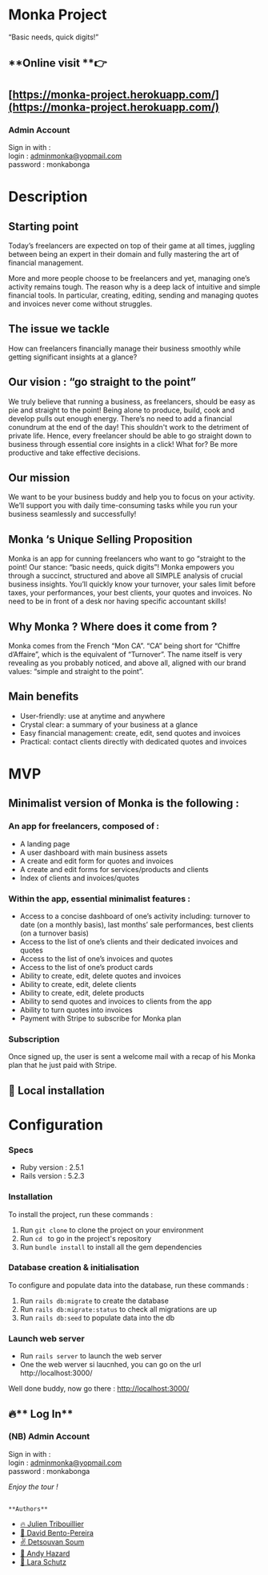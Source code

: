 
# **Monka Project**

“Basic needs, quick digits!”

## **Online visit **👉

## **[https://monka-project.herokuapp.com/](https://monka-project.herokuapp.com/)**

### **Admin Account**

Sign in with :  \
login : adminmonka@yopmail.com  \
password : monkabonga

# **Description**

## **Starting point**

Today’s freelancers are expected on top of their game at all times, juggling between being an expert in their domain and fully mastering the art of financial management.

More and more people choose to be freelancers and yet, managing one’s activity remains tough. The reason why is a deep lack of intuitive and simple financial tools. In particular, creating, editing, sending and managing quotes and invoices never come without struggles.

## **The issue we tackle**

 How can freelancers financially manage their business smoothly while getting significant insights at a glance?

## **Our vision : “go straight to the point”**

We truly believe that running a business, as freelancers, should be easy as pie and straight to the point! Being alone to produce, build, cook and develop pulls out enough energy. There’s no need to add a financial conundrum at the end of the day! This shouldn't work to the detriment of private life. Hence, every freelancer should be able to go straight down to business through essential core insights in a click! What for? Be more productive and take effective decisions.

## **Our mission**

We want to  be your business buddy and help you to focus on your activity. We’ll support you with daily time-consuming tasks while you run your business seamlessly and successfully!

## **Monka ‘s Unique Selling Proposition**

Monka is an app for cunning freelancers who want to go “straight to the point! Our stance: “basic needs, quick digits”! Monka empowers you through a succinct, structured and above all SIMPLE analysis of crucial business insights. You’ll quickly know your turnover, your sales limit before taxes, your performances, your best clients, your quotes and invoices. No need to be in front of a desk nor having specific accountant skills!

## **Why Monka ? Where does it come from ?**
Monka comes from the French “Mon CA”. “CA” being short for “Chiffre d’Affaire”, which is the equivalent of “Turnover”. The name itself is very revealing as you probably noticed, and above all, aligned with our brand values: “simple and straight to the point”.

## **Main benefits**

*   User-friendly: use at anytime and anywhere
*   Crystal clear: a summary of your business at a glance
*   Easy financial management: create, edit, send quotes and invoices
*   Practical: contact clients directly with dedicated quotes and invoices

# **MVP**

## **Minimalist version of Monka is the following :**

### **An app for freelancers, composed of :**

*   A landing page
*   A user dashboard with main business assets
*   A create and edit form for quotes and invoices
*   A create and edit forms for services/products and clients
*   Index of clients and invoices/quotes

### **Within the app, essential minimalist features :**

*   Access to a concise dashboard of one’s activity including: turnover to date (on a monthly basis), last months’ sale performances, best clients (on a turnover basis)
*   Access to the list of one’s clients and their dedicated invoices and quotes
*   Access to the list of one’s invoices and quotes
*   Access to the list of one’s product cards
*   Ability to create, edit, delete quotes and invoices
*   Ability to create, edit, delete clients
*   Ability to create, edit, delete products
*   Ability to send quotes and invoices to clients from the app
*   Ability to turn quotes into invoices
*   Payment with Stripe to subscribe for Monka plan

### **Subscription**

 Once signed up, the user is sent a welcome mail with a recap of his Monka plan that he just paid with Stripe.

##  🔧 Local installation

# **Configuration**

### Specs
 * Ruby version : 2.5.1
 * Rails version : 5.2.3
 
 ### Installation
 To install the project, run these commands :
 1. Run `git clone` to clone the project on your environment
 2. Run `cd ` to go in the project's repository
 3. Run `bundle install` to install all the gem dependencies
 
 ### Database creation & initialisation
 To configure and populate data into the database, run these commands :
 1. Run `rails db:migrate` to create the database
 2. Run `rails db:migrate:status` to check all migrations are up
 3. Run `rails db:seed` to populate data into the db
 
### Launch web server
* Run `rails server` to launch the web server
* One the web werver si laucnhed, you can go on the url http://localhost:3000/

 Well done buddy, now go there :
[http://localhost:3000/](http://localhost:3000/)


##   🔥** Log In**

###  **(NB) Admin Account**

Sign in with :  \
login : adminmonka@yopmail.com  \
password : monkabonga


 _Enjoy the tour !_

## 
    **Authors**

*   [🔥 Julien Tribouillier](https://github.com/Popikadir)
*   [🌱 David Bento-Pereira](https://github.com/davidBentoPereira)
*   [✌️ Detsouvan Soum](https://github.com/detsou)
*   [💪 Andy Hazard](https://github.com/didy400)
*   [🐝 Lara Schutz](https://github.com/Laramarey)





